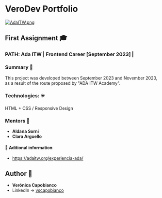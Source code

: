 # VeroDev Portfolio 


[![AdaITW.png](https://i.postimg.cc/Kv19gD47/AdaITW.png)](https://postimg.cc/HVC0q5wj)


## First Assignment :mortar_board:
### PATH: Ada ITW | Frontend Career [September 2023] |


### Summary  :memo:
This project was developed between September 2023 and November 2023, as a result of the route proposed by "ADA ITW Academy". 


### Technologies: :eight_pointed_black_star:

HTML + CSS / Responsive Design


### Mentors :raised_hands:
* **Aldana Sorni**
* **Clara Arguello**   

  
#### :round_pushpin: Aditional information 
* https://adaitw.org/experiencia-ada/  
  
  
## Author :woman:
* **Verónica Capobianco**
* LinkedIn => [vscapobianco](https://www.linkedin.com/in/vscapobianco/)
